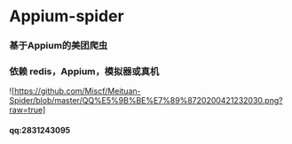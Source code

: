 # Appium-spider
### 基于Appium的美团爬虫

### 依赖 redis，Appium，模拟器或真机

![https://github.com/Miscf/Meituan-Spider/blob/master/QQ%E5%9B%BE%E7%89%8720200421232030.png?raw=true]

#### qq:2831243095
